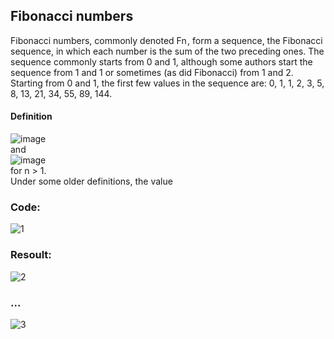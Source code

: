## Fibonacci numbers
Fibonacci numbers, commonly denoted Fn , form a sequence, the Fibonacci sequence, in which each number is the sum of the two preceding ones. The sequence commonly starts from 0 and 1, although some authors start the sequence from 1 and 1 or sometimes (as did Fibonacci) from 1 and 2. Starting from 0 and 1, the first few values in the sequence are: 0, 1, 1, 2, 3, 5, 8, 13, 21, 34, 55, 89, 144.
#### Definition
![image](https://user-images.githubusercontent.com/54048747/222347638-f7c9bf27-de76-46b9-a358-a8bde12ebcb6.png)
<br>and<br>
![image](https://user-images.githubusercontent.com/54048747/222347688-4ceb1a5e-2881-48dd-b769-cbd552445051.png)
<br>for n > 1.<br>
Under some older definitions, the value


### Code:
![1](https://user-images.githubusercontent.com/54048747/222346136-01ac1b8e-aac1-4fe4-8887-714b7393ac2f.JPG)

### Resoult:
![2](https://user-images.githubusercontent.com/54048747/222346672-40b4803c-6fad-4313-bffb-668d7e437278.JPG)
### ...
![3](https://user-images.githubusercontent.com/54048747/222346757-7b42a1f4-6b22-47c1-b49d-89df8a9655ea.JPG)




